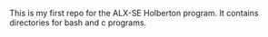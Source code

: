 This is my first repo for the ALX-SE Holberton program.
It contains directories for bash and c programs.
